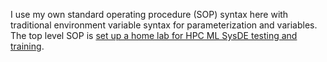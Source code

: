 I use my own standard operating procedure (SOP) syntax here with traditional environment variable syntax for parameterization and variables. The top level SOP is [set up a home lab for HPC ML SysDE testing and training](Set%20up%20a%20home%20lab%20for%20HPC%20ML%20SysDE%20testing%20and%20training.md).